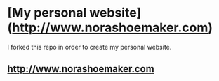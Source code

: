 # [My personal website] (http://www.norashoemaker.com)
I forked this repo in order to create my personal website.

http://www.norashoemaker.com
--------

